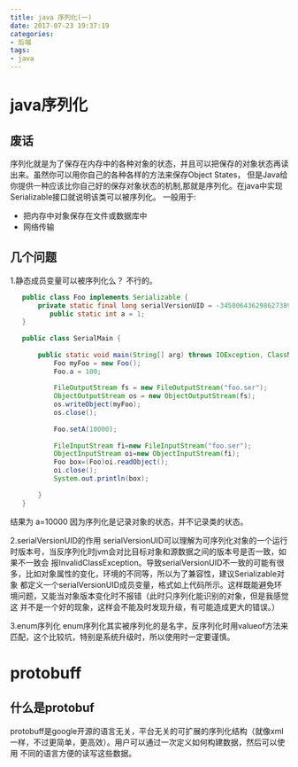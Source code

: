 ```yaml
---
title: java 序列化(一)
date: 2017-07-23 19:37:19
categories: 
- 后端 
tags: 
- java 
---
```

# java序列化
## 废话
序列化就是为了保存在内存中的各种对象的状态，并且可以把保存的对象状态再读出来。虽然你可以用你自己的各种各样的方法来保存Object States，
但是Java给你提供一种应该比你自己好的保存对象状态的机制,那就是序列化。在java中实现Serializable接口就说明该类可以被序列化。
一般用于:
 - 把内存中对象保存在文件或数据库中
 - 网络传输

## 几个问题
1.静态成员变量可以被序列化么？
 不行的。
 ```java
    public class Foo implements Serializable {
        private static final long serialVersionUID = -3450064362986273896L;
           public static int a = 1;
    }
    
    public class SerialMain {
    
        public static void main(String[] arg) throws IOException, ClassNotFoundException {
            Foo myFoo = new Foo(); 
            Foo.a = 100;
    
            FileOutputStream fs = new FileOutputStream("foo.ser");
            ObjectOutputStream os = new ObjectOutputStream(fs);
            os.writeObject(myFoo);
            os.close();
    
            Foo.setA(10000);
    
            FileInputStream fi=new FileInputStream("foo.ser");
            ObjectInputStream oi=new ObjectInputStream(fi);
            Foo box=(Foo)oi.readObject();
            oi.close();
            System.out.println(box);
    
        }
    }
```
结果为 a=10000
因为序列化是记录对象的状态，并不记录类的状态。

2.serialVersionUID的作用
serialVersionUID可以理解为可序列化对象的一个运行时版本号，当反序列化时jvm会对比目标对象和源数据之间的版本号是否一致，如果不一致会
报InvalidClassException。导致serialVersionUID不一致的可能有很多，比如对象属性的变化，环境的不同等，所以为了兼容性，建议Serializable对象
都定义一个serialVersionUID成员变量，格式如上代码所示。这样既能避免环境问题，又能当对象版本变化时不报错（此时只序列化能识别的对象，但是我感觉这
并不是一个好的现象，这样会不能及时发现升级，有可能造成更大的错误。）

3.enum序列化
enum序列化其实被序列化的是名字，反序列化时用valueof方法来匹配，这个比较坑，特别是系统升级时，所以使用时一定要谨慎。

# protobuff
## 什么是protobuf
protobuff是google开源的语言无关，平台无关的可扩展的序列化结构（就像xml一样，不过更简单，更高效）。用户可以通过一次定义如何构建数据，然后可以使用
不同的语言方便的读写这些数据。






